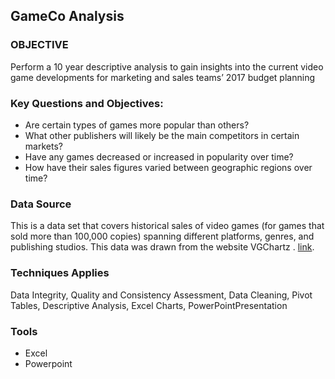 ## GameCo Analysis

### OBJECTIVE

Perform a 10 year descriptive analysis to gain insights into the current video game
developments for marketing and sales teams’ 2017 budget planning

### Key Questions and Objectives:
* Are certain types of games more popular than others?
* What other publishers will likely be the main competitors in certain markets?
* Have any games decreased or increased in popularity over time?
* How have their sales figures varied between geographic regions over time?

### Data Source
This is a data set that covers historical sales of
video games (for games that sold more than 100,000 copies) spanning different
platforms, genres, and publishing studios. This data was drawn from the website
VGChartz . [link](https://www.vgchartz.com/).

### Techniques Applies
Data Integrity, Quality and Consistency Assessment, Data Cleaning, Pivot Tables, Descriptive Analysis, Excel Charts, PowerPointPresentation

### Tools
* Excel
* Powerpoint

